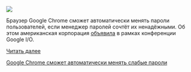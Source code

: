 <!--2025-05-21 12:12:57-->
<div class="yb">
  <div class="rss habr"><img src="https://habrastorage.org/webt/at/za/vh/atzavhyrvms77bjbv3yzftjbxho.jpeg" /><p>Браузер Google Chrome сможет автоматически менять пароли пользователей, если менеджер паролей сочтёт их ненадёжными. Об этом американская корпорация <a href="https://developer.chrome.com/blog/io25-web-identity" rel="noopener noreferrer nofollow">объявила</a> в рамках конференции Google I/O.</p> <a href="https://habr.com/ru/articles/911490/#habracut">Читать далее</a> <p class="titl"><a href="https://habr.com/ru/news/911490/?utm_source=habrahabr&utm_medium=rss&utm_campaign=911490">Google Chrome сможет автоматически менять слабые пароли</a></p></div>
</div>
